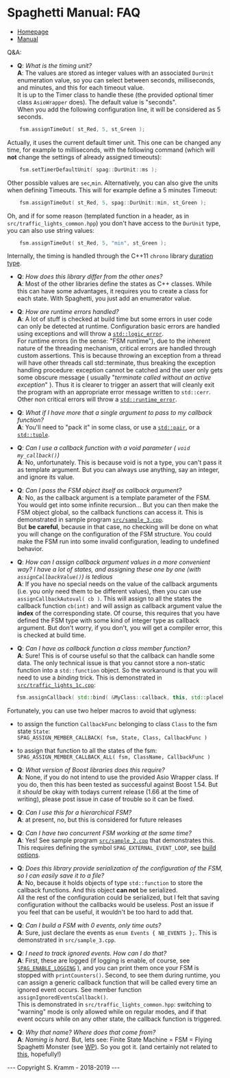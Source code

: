 # Spaghetti Manual: FAQ


- [Homepage](https://github.com/skramm/spaghetti)
- [Manual](spaghetti_manual.md)


 Q&A:

- **Q**: *What is the timing unit?*<br/>
**A**: The values are stored as integer values with an associated ```DurUnit``` enumeration value, so you can select between seconds, milliseconds, and minutes, and this for each timeout value.<br>
It is up to the Timer class to handle these
(the provided optional timer class ```AsioWrapper``` does).
The default value is "seconds".<br>
When you add the following configuration line, it will be considered as 5 seconds.
```C++
	fsm.assignTimeOut( st_Red, 5, st_Green );
```
Actually, it uses the current default timer unit.
This one can be changed any time, for example to milliseconds, with the following command (which will **not** change the settings of already assigned timeouts):
```C++
	fsm.setTimerDefaultUnit( spag::DurUnit::ms );
```
Other possible values are ```sec```,```min```.
Alternatively, you can also give the units when defining Timeouts. This will for example define a 5 minutes Timeout:
```C++
	fsm.assignTimeOut( st_Red, 5, spag::DurUnit::min, st_Green );
```
Oh, and if for some reason (templated function in a header, as in `src/traffic_lights_common.hpp`) you don't have access to the `DurUnit` type, you can also use string values:
```C++
	fsm.assignTimeOut( st_Red, 5, "min", st_Green );
```
Internally, the timing is handled through the C++11 `chrono` library
[duration type](http://en.cppreference.com/w/cpp/chrono/duration).

- **Q**: *How does this library differ from the other ones?*<br/>
**A**: Most of the other libraries define the states as C++ classes.
While this can have some advantages, it requires you to create a class for each state.
With Spaghetti, you just add an enumerator value.

- **Q**: *How are runtime errors handled?*<br/>
**A**: A lot of stuff is checked at build time but some errors in user code can only be detected at runtime.
Configuration basic errors are handled using exceptions and will throw a
[```std::logic_error```](http://en.cppreference.com/w/cpp/error/logic_error).<br>
For runtime errors (in the sense: "FSM runtime"), due to the inherent nature of the threading mechanism, critical errors are handled through custom assertions.
This is because throwing an exception from a thread will have other threads call std::terminate, thus breaking the exception handling procedure:
exception cannot be catched and the user only gets some obscure message
( usually "*terminate called without an active exception*" ).
Thus it is clearer to trigger an assert that will cleanly exit the program with an appropriate error message written to ```std::cerr```.<br>
Other non critical errors will throw a
[```std::runtime_error```](http://en.cppreference.com/w/cpp/error/runtime_error).

- **Q**: *What if I have more that a single argument to pass to my callback function?*<br/>
**A**: You'll need to "pack it" in some class, or use a
[`std::pair`](http://en.cppreference.com/w/cpp/utility/pair),
or a [`std::tuple`](http://en.cppreference.com/w/cpp/utility/tuple).

- **Q**: *Can I use a callback function with a void parameter ( `void my_callback()`)*<br/>
**A**: No, unfortunately. This is because void is not a type, you can't pass it as template argument.
But you can always use anything, say an integer, and ignore its value.

- **Q**: *Can I pass the FSM object itself as callback argument?*<br/>
**A**: No, as the callback argument is a template parameter of the FSM. You would get into some infinite recursion...
But you can then make the FSM object global, so the callback functions can access it.
This is demonstrated in sample program
[```src/sample_3.cpp```](../../../tree/master/src/sample_3.cpp).<br>
But **be careful**, because in that case, no checking will be done on what you will change on the configuration of the FSM structure.
You could make the FSM run into some invalid configuration, leading to undefined behavior.<br>

- **Q**: *How can I assign callback argument values in a more convenient way?
I have a lot of states, and assigning these one by one (with ```assignCallbackValue()```) is tedious*<br/>
**A**: If you have no special needs on the value of the callback arguments (i.e. you only need them to be different values),
then you can use `assignCallbackAutoval( cb )`.
This will assign to all the states the callback function ```cb(int)```
and will assign as callback argument value the **index** of the corresponding state.
Of course, this requires that you have defined the FSM type with some kind of integer type as callback argument.
But don't worry, if you don't, you will get a compiler error, this is checked at build time.

- **Q**: *Can I have as callback function a class member function?*<br>
**A**: Sure! This is of course useful so that the callback can handle some data.
The only technical issue is that you cannot store a non-static function into a ```std::function``` object.
So the workaround is that you will need to use a *binding* trick. This is demonstrated in
[```src/traffic_lights_1c.cpp```](../../../tree/master/src/traffic_lights_1c.cpp):

```C++
   fsm.assignCallback( std::bind( &MyClass::callback, this, std::placeholders::_1 )
```

Fortunately, you can use two helper macros to avoid that uglyness:
- to assign the function `CallbackFunc` belonging to class `Class` to the fsm state `State`:<br>
`SPAG_ASSIGN_MEMBER_CALLBACK( fsm, State, Class, CallbackFunc )`
- to assign that function to all the states of the fsm:<br>
`SPAG_ASSIGN_MEMBER_CALLBACK_ALL( fsm, ClassName, CallbackFunc )`

- **Q**: *What version of Boost libraries does this require?*<br>
**A**: None, if you do not intend to use the provided Asio Wrapper class.
If you do, then this has been tested as successful against Boost 1.54.
But it *should* be okay with todays current release (1.66 at the time of writing), please post issue in case of trouble so it can be fixed.

- **Q**: *Can I use this for a hierarchical FSM?*<br/>
**A**: at present, no, but this is considered for future releases

- **Q**: *Can I have two concurrent FSM working at the same time?*<br/>
**A**: Yes! See sample program [```src/sample_2.cpp```](../../../tree/master/src/sample_2.cpp) that demonstrates this.
This requires defining the symbol ```SPAG_EXTERNAL_EVENT_LOOP```, see [build options](spaghetti_options.md).

- **Q**: *Does this library provide serialization of the configuration of the FSM, so I can easily save it to a file?*<br/>
**A**: No, because it holds objects of type ```std::function``` to store the callback functions.
And this object **can not** be serialized.<br>
All the rest of the configuration could be serialized, but I felt that saving configuration without the callbacks would be useless.
Post an issue if you feel that can be useful, it wouldn't be too hard to add that.

- **Q**: *Can I build a FSM with 0 events, only time outs?*<br>
**A**: Sure, just declare the events as ```enum Events { NB_EVENTS };```.
This is demonstrated in ```src/sample_3.cpp```.

- **Q**: *I need to track ignored events. How can I do that?*<br>
**A**: First, these are logged (if logging is enable, of course, see [`SPAG_ENABLE_LOGGING`](spaghetti_options.md) ), and you can print them once your FSM is stopped with ```printCounters()```.
Second, to see them during runtime, you can assign a generic callback function that will be called every time an ignored event occurs.
See member function ```assignIgnoredEventsCallback()```.<br>
This is demonstrated in ```src/traffic_lights_common.hpp```:
switching to "warning" mode is only allowed while on regular modes, and if that event occurs while on any other state, the callback function is triggered.



- **Q**: *Why that name? Where does that come from?*<br/>
**A**: *Naming is hard*. But, lets see: Finite State Machine = FSM = Flying Spaghetti Monster
(see [WP](https://en.wikipedia.org/wiki/Flying_Spaghetti_Monster)).
So you got it.
(and certainly not related to [this](https://en.wikipedia.org/wiki/Spaghetti_code), hopefully!)



--- Copyright S. Kramm - 2018-2019 ---
